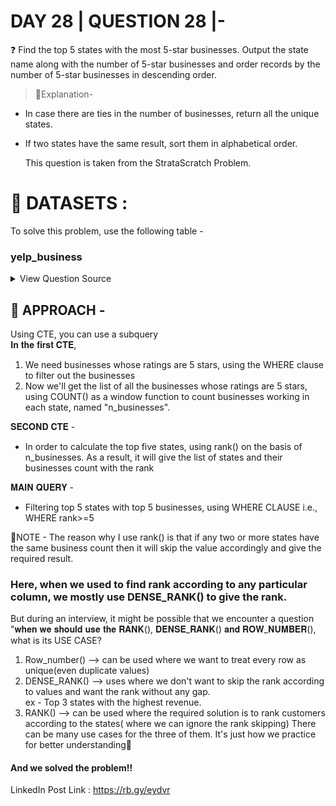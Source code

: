 
# DAY 28 | QUESTION 28 |-
❓  Find the top 5 states with the most 5-star businesses. Output the state name along with the number of 5-star businesses and order records by the number of 5-star businesses in descending order.
> 📌Explanation-
- In case there are ties in the number of businesses, return all the unique states.
- If two states have the same result, sort them in alphabetical order.

  This question is taken from the StrataScratch Problem.

 # **:file_folder: DATASETS :**
 To solve this problem, use the following table -
   ### **yelp_business**

 <details><summary>
 View Question Source
 </summary>
Question link: https://rb.gy/pbw6s

 </details>

## 🎯 APPROACH -
Using CTE, you can use a subquery\
𝐈𝐧 𝐭𝐡𝐞 𝐟𝐢𝐫𝐬𝐭 𝐂𝐓𝐄,
1. We need businesses whose ratings are 5 stars, using the WHERE clause to filter out the businesses
2. Now we'll get the list of all the businesses whose ratings are 5 stars, using COUNT() as a window function to count businesses working in each state, named "n_businesses".
   
𝐒𝐄𝐂𝐎𝐍𝐃 𝐂𝐓𝐄 -
- In order to calculate the top five states, using rank() on the basis of n_businesses. As a result, it will give the list of states and their businesses count with the rank
  
𝐌𝐀𝐈𝐍 𝐐𝐔𝐄𝐑𝐘 -
- Filtering top 5 states with top 5 businesses, using WHERE CLAUSE i.e., WHERE rank>=5

📍NOTE -
The reason why I use rank() is that if any two or more states have the same business count then it will skip the value accordingly and give the required result.

### Here, when we used to find rank according to any particular column, we mostly use DENSE_RANK() to give the rank.
But during an interview, it might be possible that we encounter a question\
"𝐰𝐡𝐞𝐧 𝐰𝐞 𝐬𝐡𝐨𝐮𝐥𝐝 𝐮𝐬𝐞 𝐭𝐡𝐞 𝐑𝐀𝐍𝐊(), 𝐃𝐄𝐍𝐒𝐄_𝐑𝐀𝐍𝐊() 𝐚𝐧𝐝 𝐑𝐎𝐖_𝐍𝐔𝐌𝐁𝐄𝐑(), what is its USE CASE?

1. Row_number() --> can be used where we want to treat every row as unique(even duplicate values)
2. DENSE_RANK() --> uses where we don't want to skip the rank according to values and want the rank without any gap.\
ex - Top 3 states with the highest revenue.
3. RANK() --> can be used where the required solution is to rank customers according to the states( where we can ignore the rank skipping)
There can be many use cases for the three of them. It's just how we practice for better understanding🙂

#### And we solved the problem!!
LinkedIn Post Link : https://rb.gy/eydvr


